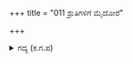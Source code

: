 +++
title = "011 ಶ್ರುತಿಗಳಿಗೆ ಮೈದೋರೆ"

+++

<details><summary>ಗದ್ಯ (ಕ.ಗ.ಪ) </summary>

11. 'ದೇವಾ, ನಿಗಮಗಳಿಗೆ ನಿಲುಕದ, ಪತಿವ್ರತಾ ಶಿರೋಮಣಿಯರಿಗೆ ಗೋಚರಿಸದ, ಯೋಗೀಶ್ವರರಿಗೆ ದರ್ಶನವೀಯದ ಮಹಿಮಾನ್ವಿತನಾದ ನೀನು ನನ್ನ ಮಾನವನ್ನು ಕಾಪಾಡಿದೆ'  ಈಗ ನನಗೆ ದರ್ಶನವನ್ನು ನೀಡಿದ್ದೀಯೆ ಎಂದು ಸ್ತುತಿಸಿದಳು.
</details>
